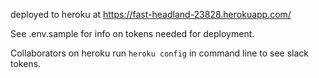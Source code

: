 deployed to heroku at https://fast-headland-23828.herokuapp.com/

See .env.sample for info on tokens needed for deployment.

Collaborators on heroku run `heroku config` in command line to see slack tokens.


<!-- -added scope: users.profile:read
https://slack.com/api/users.profile.get -->